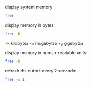 display system memory:
```bash
free
```

display memory in bytes:
```bash
free -b
```

`-k` kilobytes
`-m` megabytes
`-g` gigabytes

display memory in human-readable units:
```bash
free -h
```

refresh the output every 2 seconds:
```bash
free -s 2
```
